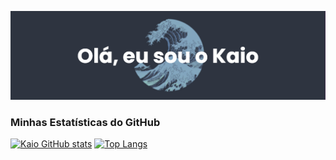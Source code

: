 [![MasterHead](https://github.com/Carnatie/Carnatie/blob/main/banner.png)](https://github.com/Carnatie) 

### Minhas Estatísticas do GitHub
[![Kaio GitHub stats](https://github-readme-stats.vercel.app/api?username=Carnatie&show_icons=true)](https://github.com/Carnatie/github-readme-stats)
[![Top Langs](https://github-readme-stats.vercel.app/api/top-langs/?username=Carnatie&layout=compact)](https://github.com/Carnatie/github-readme-stats)
